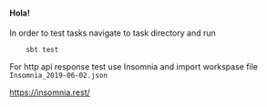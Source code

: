 #### Hola!

In order to test tasks navigate to task directory and run 

```
    sbt test
```

For http api response test use Insomnia and import workspase file `Insomnia_2019-06-02.json`  

https://insomnia.rest/